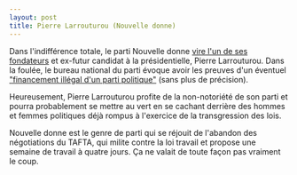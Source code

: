 ```yaml
---
layout: post
title: Pierre Larrouturou (Nouvelle donne)
---
```

Dans l'indifférence totale, le parti Nouvelle donne
[vire l'un de ses fondateurs](https://twitter.com/Nouvelle_Donne/status/769556297729601536)
et ex-futur candidat à la présidentielle, Pierre Larrouturou. Dans la
foulée, le bureau national du parti évoque avoir les preuves d'un
éventuel
["financement illégal d'un parti politique"](https://twitter.com/Nouvelle_Donne/status/771658315466027008)
(sans plus de précision).

Heureusement, Pierre Larrouturou profite de la non-notoriété de son
parti et pourra probablement se mettre au vert en se cachant derrière
des hommes et femmes politiques déjà rompus à l'exercice de la
transgression des lois.

Nouvelle donne est le genre de parti qui se réjouit de l'abandon
des négotiations du TAFTA, qui milite contre la loi travail et propose
une semaine de travail à quatre jours. Ça ne valait de toute façon
pas vraiment le coup.

